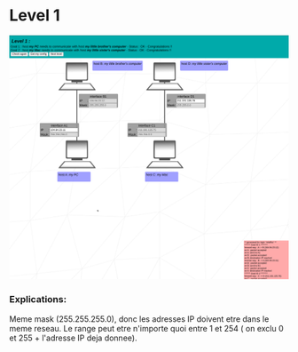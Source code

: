 # Level 1

![level1](https://github.com/Melodycherry/NetPractice/blob/main/img/level1.png)  

### Explications:  

Meme mask (255.255.255.0), donc les adresses IP doivent etre dans le meme reseau. Le range peut etre n'importe quoi entre 1 et 254 ( on exclu 0 et 255 + l'adresse IP deja donnee).  